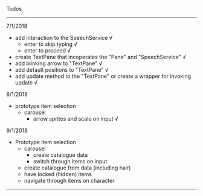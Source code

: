 Todos

---

7/1/2018

- add interaction to the SpeechService √
    - enter to skip typing √
    - enter to proceed √
- create TextPane that incoperates the "Pane" and "SpeechService" √
- add blinking arrow to "TextPane" √
- add default positions to "TextPane" √
- add update method to the "TextPane" or create a wrapper for invoking update √

8/1/2018

- prototype item selection
    - carousel
        - arrow sprites and scale on input √

9/1/2018

- Prototype item selection
    - carousel
        - create catalogue data
        - switch through items on input
    - create catalogue from data (including hair)
    - have locked (hidden) items
    - navigate through items on character

---
